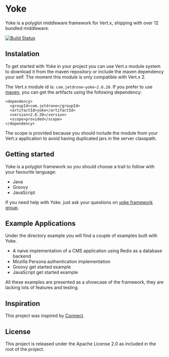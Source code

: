 # Yoke

Yoke is a polyglot middleware framework for Vert.x, shipping with over 12 bundled middleware.

[![Build Status](https://travis-ci.org/pmlopes/yoke.png?branch=master)](https://travis-ci.org/pmlopes/yoke)


## Instalation

To get started with Yoke in your project you can use Vert.x module system to download it from the maven repository or
include the maven dependency your self. The moment this module is only compatible with Vert.x 2.

The Vert.x module id is: `com.jetdrone~yoke~2.0.20`. If you prefer to use [maven](http://maven.apache.org), you can get
the artifacts using the following dependency:

    <dependency>
      <groupId>com.jetdrone</groupId>
      <artifactId>yoke</artifactId>
      <version>2.0.20</version>
      <scope>provided</scope>
    </dependency>

The scope is provided because you should include the module from your Vert.x application to avoid having duplicated jars
in the server classpath.


## Getting started

Yoke is a polyglot framework so you should choose a trail to follow with your favourite language:

* Java
* Groovy
* JavaScript

If you need help with Yoke. just ask your questions on [yoke framework group](https://groups.google.com/forum/#!forum/yoke-framework).


## Example Applications

Under the directory example you will find a couple of examples built with Yoke.

* A naive implementation of a CMS application using Redis as a database backend
* Mozilla Persona authentication implementation
* Groovy get started example
* JavaScript get started example

All these examples are presented as a showcase of the framework, they are lacking lots of features and testing.


## Inspiration

This project was inspired by [Connect](http://www.senchalabs.org/connect/).


## License

This project is released under the Apache License 2.0 as included in the root of the project.
